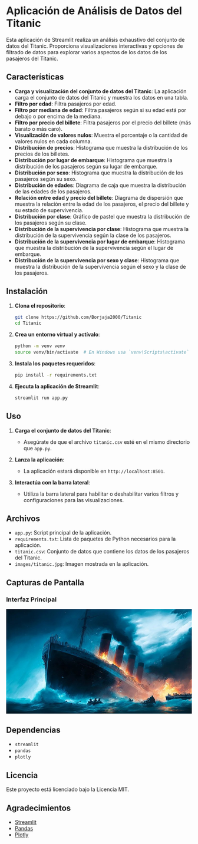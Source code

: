 # Aplicación de Análisis de Datos del Titanic

Esta aplicación de Streamlit realiza un análisis exhaustivo del conjunto de datos del Titanic. Proporciona visualizaciones interactivas y opciones de filtrado de datos para explorar varios aspectos de los datos de los pasajeros del Titanic.

## Características

- **Carga y visualización del conjunto de datos del Titanic**: La aplicación carga el conjunto de datos del Titanic y muestra los datos en una tabla.
- **Filtro por edad**: Filtra pasajeros por edad.
- **Filtro por mediana de edad**: Filtra pasajeros según si su edad está por debajo o por encima de la mediana.
- **Filtro por precio del billete**: Filtra pasajeros por el precio del billete (más barato o más caro).
- **Visualización de valores nulos**: Muestra el porcentaje o la cantidad de valores nulos en cada columna.
- **Distribución de precios**: Histograma que muestra la distribución de los precios de los billetes.
- **Distribución por lugar de embarque**: Histograma que muestra la distribución de los pasajeros según su lugar de embarque.
- **Distribución por sexo**: Histograma que muestra la distribución de los pasajeros según su sexo.
- **Distribución de edades**: Diagrama de caja que muestra la distribución de las edades de los pasajeros.
- **Relación entre edad y precio del billete**: Diagrama de dispersión que muestra la relación entre la edad de los pasajeros, el precio del billete y su estado de supervivencia.
- **Distribución por clase**: Gráfico de pastel que muestra la distribución de los pasajeros según su clase.
- **Distribución de la supervivencia por clase**: Histograma que muestra la distribución de la supervivencia según la clase de los pasajeros.
- **Distribución de la supervivencia por lugar de embarque**: Histograma que muestra la distribución de la supervivencia según el lugar de embarque.
- **Distribución de la supervivencia por sexo y clase**: Histograma que muestra la distribución de la supervivencia según el sexo y la clase de los pasajeros.

## Instalación

1. **Clona el repositorio**:
    ```sh
    git clone https://github.com/Borjaja2000/Titanic
    cd Titanic
    ```

2. **Crea un entorno virtual y actívalo**:
    ```sh
    python -m venv venv
    source venv/bin/activate  # En Windows usa `venv\Scripts\activate`
    ```

3. **Instala los paquetes requeridos**:
    ```sh
    pip install -r requirements.txt
    ```

4. **Ejecuta la aplicación de Streamlit**:
    ```sh
    streamlit run app.py
    ```

## Uso

1. **Carga el conjunto de datos del Titanic**:
    - Asegúrate de que el archivo `titanic.csv` esté en el mismo directorio que `app.py`.

2. **Lanza la aplicación**:
    - La aplicación estará disponible en `http://localhost:8501`.

3. **Interactúa con la barra lateral**:
    - Utiliza la barra lateral para habilitar o deshabilitar varios filtros y configuraciones para las visualizaciones.

## Archivos

- `app.py`: Script principal de la aplicación.
- `requirements.txt`: Lista de paquetes de Python necesarios para la aplicación.
- `titanic.csv`: Conjunto de datos que contiene los datos de los pasajeros del Titanic.
- `images/titanic.jpg`: Imagen mostrada en la aplicación.

## Capturas de Pantalla

### Interfaz Principal
![Interfaz Principal](images/titanic.jpg)


## Dependencias

- `streamlit`
- `pandas`
- `plotly`

## Licencia

Este proyecto está licenciado bajo la Licencia MIT.

## Agradecimientos

- [Streamlit](https://streamlit.io/)
- [Pandas](https://pandas.pydata.org/)
- [Plotly](https://plotly.com/python/)




